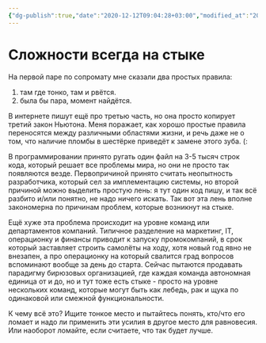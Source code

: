 ```yaml
---
{"dg-publish":true,"date":"2020-12-12T09:04:28+03:00","modified_at":"2023-03-10T21:11:01+04:00","posted":"https://t.me/chernov_sharit/128","published_at":"2020-12-12T19:05:00+03:00","permalink":"/chernov-sharit/2020-12-12-clozhnosti-na-styke/","dgPassFrontmatter":true}
---
```



# Сложности всегда на стыке

На первой паре по сопромату мне сказали два простых правила:
1. там где тонко, там и рвётся.
2. была бы пара, момент найдётся.

В интернете пишут ещё про третью часть, но она просто копирует третий закон Ньютона.
Меня поражает, как хорошо простые правила переносятся между различными областями жизни, и речь даже не о том, что наличие пломбы в шестёрке приведёт к замене этого зуба. (:

В программировании принято ругать один файл на 3-5 тысяч строк кода, который решает все проблемы мира, но они не просто так появляются везде. Первопричиной принято считать неопытность разработчика, который сел за имплементацию системы, но второй причиной можно выделить простую лень: я тут один код пишу, и так всё разбито и/или понятно, не надо ничего искать. Так вот эта лень вполне закономерна по причинам проблем, которые возникнут на стыке.

Ещё хуже эта проблема происходит на уровне команд или департаментов компаний. Типичное разделение на маркетинг, IT, операционку и финансы приводит к запуску промокомпаний, в срок который заставляет строить самолёты на ходу, хотя новый год явно не внезапен, а про операционку на который свалится град вопросов вспоминают вообще за день до старта. Сейчас пытаются продавать парадигму бирюзовых организацией, где каждая команда автономная единица от и до, но и тут тоже есть стыке - просто на уровне нескольких команд, которые могут быть как лебедь, рак и щука по одинаковой или смежной функциональности.

К чему всё это?
Ищите тонкое место и пытайтесь понять, кто/что его ломает и надо ли применить эти усилия в другое место для равновесия.
Или наоборот ломайте, если считаете, что так будет лучше.
